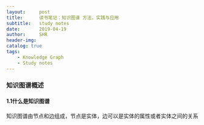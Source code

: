 ```yaml
---
layout:     post
title:      读书笔记：知识图谱 方法，实践与应用
subtitle:   study notes
date:       2019-04-19
author:     SHR
header-img: 
catalog: true
tags:
    - Knowledge Graph
    - Study notes
---
```


### 知识图谱概述

#### 1.1什么是知识图谱

知识图谱由节点和边组成，节点是实体，边可以是实体的属性或者实体之间的关系

